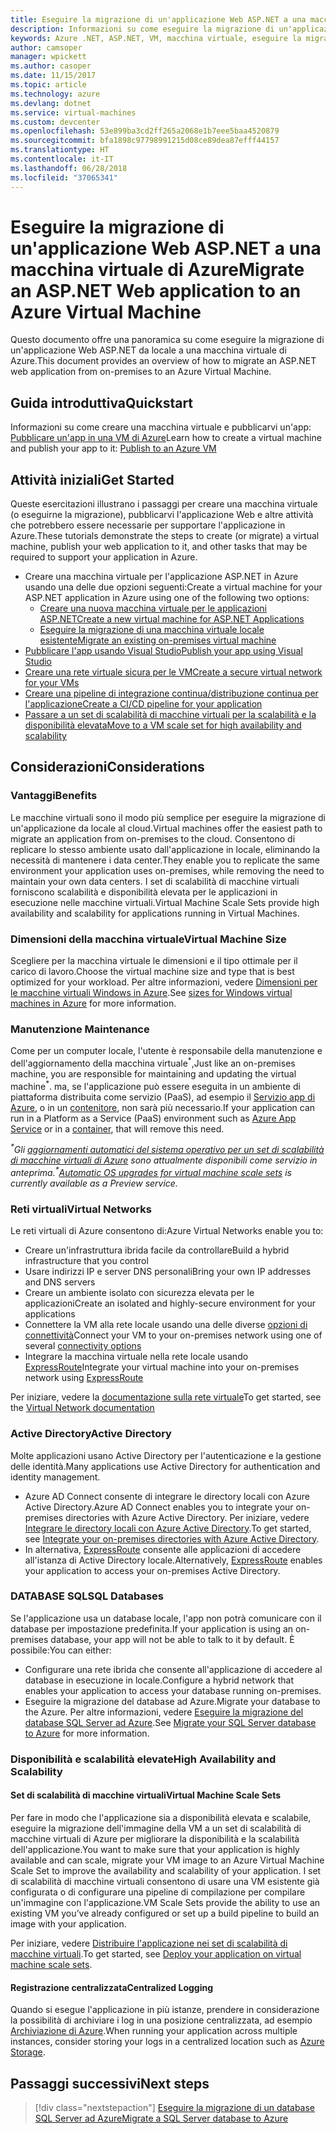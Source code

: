 ```yaml
---
title: Eseguire la migrazione di un'applicazione Web ASP.NET a una macchina virtuale di Azure
description: Informazioni su come eseguire la migrazione di un'applicazione Web ASP.NET da locale a una macchina virtuale di Azure.
keywords: Azure .NET, ASP.NET, VM, macchina virtuale, eseguire la migrazione, migrazione
author: camsoper
manager: wpickett
ms.author: casoper
ms.date: 11/15/2017
ms.topic: article
ms.technology: azure
ms.devlang: dotnet
ms.service: virtual-machines
ms.custom: devcenter
ms.openlocfilehash: 53e899ba3cd2ff265a2068e1b7eee5baa4520879
ms.sourcegitcommit: bfa1898c97798991215d08ce89dea87efff44157
ms.translationtype: HT
ms.contentlocale: it-IT
ms.lasthandoff: 06/28/2018
ms.locfileid: "37065341"
---
```

# <a name="migrate-an-aspnet-web-application-to-an-azure-virtual-machine"></a><span data-ttu-id="c6e18-104">Eseguire la migrazione di un'applicazione Web ASP.NET a una macchina virtuale di Azure</span><span class="sxs-lookup"><span data-stu-id="c6e18-104">Migrate an ASP.NET Web application to an Azure Virtual Machine</span></span>

<span data-ttu-id="c6e18-105">Questo documento offre una panoramica su come eseguire la migrazione di un'applicazione Web ASP.NET da locale a una macchina virtuale di Azure.</span><span class="sxs-lookup"><span data-stu-id="c6e18-105">This document provides an overview of how to migrate an ASP.NET web application from on-premises to an Azure Virtual Machine.</span></span>

## <a name="quickstart"></a><span data-ttu-id="c6e18-106">Guida introduttiva</span><span class="sxs-lookup"><span data-stu-id="c6e18-106">Quickstart</span></span>

<span data-ttu-id="c6e18-107">Informazioni su come creare una macchina virtuale e pubblicarvi un'app: [Pubblicare un'app in una VM di Azure](https://tutorials.visualstudio.com/aspnet-vm/intro)</span><span class="sxs-lookup"><span data-stu-id="c6e18-107">Learn how to create a virtual machine and publish your app to it: [Publish to an Azure VM](https://tutorials.visualstudio.com/aspnet-vm/intro)</span></span>

## <a name="get-started"></a><span data-ttu-id="c6e18-108">Attività iniziali</span><span class="sxs-lookup"><span data-stu-id="c6e18-108">Get Started</span></span>

<span data-ttu-id="c6e18-109">Queste esercitazioni illustrano i passaggi per creare una macchina virtuale (o eseguirne la migrazione), pubblicarvi l'applicazione Web e altre attività che potrebbero essere necessarie per supportare l'applicazione in Azure.</span><span class="sxs-lookup"><span data-stu-id="c6e18-109">These tutorials demonstrate the steps to create (or migrate) a virtual machine, publish your web application to it, and other tasks that may be required to support your application in Azure.</span></span>

- <span data-ttu-id="c6e18-110">Creare una macchina virtuale per l'applicazione ASP.NET in Azure usando una delle due opzioni seguenti:</span><span class="sxs-lookup"><span data-stu-id="c6e18-110">Create a virtual machine for your ASP.NET application in Azure using one of the following two options:</span></span>
    - [<span data-ttu-id="c6e18-111">Creare una nuova macchina virtuale per le applicazioni ASP.NET</span><span class="sxs-lookup"><span data-stu-id="c6e18-111">Create a new virtual machine for ASP.NET Applications</span></span>](https://go.microsoft.com/fwlink/?linkid=863237)
    - [<span data-ttu-id="c6e18-112">Eseguire la migrazione di una macchina virtuale locale esistente</span><span class="sxs-lookup"><span data-stu-id="c6e18-112">Migrate an existing on-premises virtual machine</span></span>](https://docs.microsoft.com/azure/site-recovery/tutorial-migrate-on-premises-to-azure)
- [<span data-ttu-id="c6e18-113">Pubblicare l'app usando Visual Studio</span><span class="sxs-lookup"><span data-stu-id="c6e18-113">Publish your app using Visual Studio</span></span>](https://go.microsoft.com/fwlink/?linkid=863240)
- [<span data-ttu-id="c6e18-114">Creare una rete virtuale sicura per le VM</span><span class="sxs-lookup"><span data-stu-id="c6e18-114">Create a secure virtual network for your VMs</span></span>](https://docs.microsoft.com/azure/virtual-network/virtual-network-get-started-vnet-subnet)
- [<span data-ttu-id="c6e18-115">Creare una pipeline di integrazione continua/distribuzione continua per l'applicazione</span><span class="sxs-lookup"><span data-stu-id="c6e18-115">Create a CI/CD pipeline for your application</span></span>](https://docs.microsoft.com/vsts/build-release/apps/cd/deploy-webdeploy-iis-deploygroups)
- [<span data-ttu-id="c6e18-116">Passare a un set di scalabilità di macchine virtuali per la scalabilità e la disponibilità elevata</span><span class="sxs-lookup"><span data-stu-id="c6e18-116">Move to a VM scale set for high availability and scalability</span></span>](https://docs.microsoft.com/azure/virtual-machine-scale-sets/virtual-machine-scale-sets-deploy-app)

## <a name="considerations"></a><span data-ttu-id="c6e18-117">Considerazioni</span><span class="sxs-lookup"><span data-stu-id="c6e18-117">Considerations</span></span>

### <a name="benefits"></a><span data-ttu-id="c6e18-118">Vantaggi</span><span class="sxs-lookup"><span data-stu-id="c6e18-118">Benefits</span></span>

<span data-ttu-id="c6e18-119">Le macchine virtuali sono il modo più semplice per eseguire la migrazione di un'applicazione da locale al cloud.</span><span class="sxs-lookup"><span data-stu-id="c6e18-119">Virtual machines offer the easiest path to migrate an application from on-premises to the cloud.</span></span>  <span data-ttu-id="c6e18-120">Consentono di replicare lo stesso ambiente usato dall'applicazione in locale, eliminando la necessità di mantenere i data center.</span><span class="sxs-lookup"><span data-stu-id="c6e18-120">They enable you to replicate the same environment your application uses on-premises, while removing the need to maintain your own data centers.</span></span>  <span data-ttu-id="c6e18-121">I set di scalabilità di macchine virtuali forniscono scalabilità e disponibilità elevata per le applicazioni in esecuzione nelle macchine virtuali.</span><span class="sxs-lookup"><span data-stu-id="c6e18-121">Virtual Machine Scale Sets provide high availability and scalability for applications running in Virtual Machines.</span></span>

### <a name="virtual-machine-size"></a><span data-ttu-id="c6e18-122">Dimensioni della macchina virtuale</span><span class="sxs-lookup"><span data-stu-id="c6e18-122">Virtual Machine Size</span></span>

<span data-ttu-id="c6e18-123">Scegliere per la macchina virtuale le dimensioni e il tipo ottimale per il carico di lavoro.</span><span class="sxs-lookup"><span data-stu-id="c6e18-123">Choose the virtual machine size and type that is best optimized for your workload.</span></span>  <span data-ttu-id="c6e18-124">Per altre informazioni, vedere [Dimensioni per le macchine virtuali Windows in Azure](https://docs.microsoft.com/azure/virtual-machines/windows/sizes).</span><span class="sxs-lookup"><span data-stu-id="c6e18-124">See [sizes for Windows virtual machines in Azure](https://docs.microsoft.com/azure/virtual-machines/windows/sizes) for more information.</span></span>

### <a name="maintenance"></a><span data-ttu-id="c6e18-125">Manutenzione </span><span class="sxs-lookup"><span data-stu-id="c6e18-125">Maintenance</span></span>

<span data-ttu-id="c6e18-126">Come per un computer locale, l'utente è responsabile della manutenzione e dell'aggiornamento della macchina virtuale<sup>&#42;</sup>,</span><span class="sxs-lookup"><span data-stu-id="c6e18-126">Just like an on-premises machine, you are responsible for maintaining and updating the virtual machine<sup>&#42;</sup>.</span></span>  <span data-ttu-id="c6e18-127">ma, se l'applicazione può essere eseguita in un ambiente di piattaforma distribuita come servizio (PaaS), ad esempio il [Servizio app di Azure](https://docs.microsoft.com/azure/app-service/), o in un [contenitore](https://docs.microsoft.com/azure/app-service/containers/), non sarà più necessario.</span><span class="sxs-lookup"><span data-stu-id="c6e18-127">If your application can run in a Platform as a Service (PaaS) environment such as [Azure App Service](https://docs.microsoft.com/azure/app-service/) or in a [container](https://docs.microsoft.com/azure/app-service/containers/), that will remove this need.</span></span>

<span data-ttu-id="c6e18-128">*<sup>&#42;</sup>Gli [aggiornamenti automatici del sistema operativo per un set di scalabilità di macchine virtuali di Azure](https://docs.microsoft.com/azure/virtual-machine-scale-sets/virtual-machine-scale-sets-automatic-upgrade) sono attualmente disponibili come servizio in anteprima.*</span><span class="sxs-lookup"><span data-stu-id="c6e18-128">*<sup>&#42;</sup>[Automatic OS upgrades for virtual machine scale sets](https://docs.microsoft.com/azure/virtual-machine-scale-sets/virtual-machine-scale-sets-automatic-upgrade) is currently available as a Preview service.*</span></span>

### <a name="virtual-networks"></a><span data-ttu-id="c6e18-129">Reti virtuali</span><span class="sxs-lookup"><span data-stu-id="c6e18-129">Virtual Networks</span></span>

<span data-ttu-id="c6e18-130">Le reti virtuali di Azure consentono di:</span><span class="sxs-lookup"><span data-stu-id="c6e18-130">Azure Virtual Networks enable you to:</span></span>
- <span data-ttu-id="c6e18-131">Creare un'infrastruttura ibrida facile da controllare</span><span class="sxs-lookup"><span data-stu-id="c6e18-131">Build a hybrid infrastructure that you control</span></span>
- <span data-ttu-id="c6e18-132">Usare indirizzi IP e server DNS personali</span><span class="sxs-lookup"><span data-stu-id="c6e18-132">Bring your own IP addresses and DNS servers</span></span>
- <span data-ttu-id="c6e18-133">Creare un ambiente isolato con sicurezza elevata per le applicazioni</span><span class="sxs-lookup"><span data-stu-id="c6e18-133">Create an isolated and highly-secure environment for your applications</span></span>
- <span data-ttu-id="c6e18-134">Connettere la VM alla rete locale usando una delle diverse [opzioni di connettività](https://docs.microsoft.com/azure/vpn-gateway/vpn-gateway-about-vpngateways#s2smulti)</span><span class="sxs-lookup"><span data-stu-id="c6e18-134">Connect your VM to your on-premises network using one of several [connectivity options](https://docs.microsoft.com/azure/vpn-gateway/vpn-gateway-about-vpngateways#s2smulti)</span></span>
- <span data-ttu-id="c6e18-135">Integrare la macchina virtuale nella rete locale usando [ExpressRoute](https://azure.microsoft.com/services/expressroute/)</span><span class="sxs-lookup"><span data-stu-id="c6e18-135">Integrate your virtual machine into your on-premises network using [ExpressRoute](https://azure.microsoft.com/services/expressroute/)</span></span>

<span data-ttu-id="c6e18-136">Per iniziare, vedere la [documentazione sulla rete virtuale](https://docs.microsoft.com/azure/virtual-network/)</span><span class="sxs-lookup"><span data-stu-id="c6e18-136">To get started, see the [Virtual Network documentation](https://docs.microsoft.com/azure/virtual-network/)</span></span>

### <a name="active-directory"></a><span data-ttu-id="c6e18-137">Active Directory</span><span class="sxs-lookup"><span data-stu-id="c6e18-137">Active Directory</span></span>
<span data-ttu-id="c6e18-138">Molte applicazioni usano Active Directory per l'autenticazione e la gestione delle identità.</span><span class="sxs-lookup"><span data-stu-id="c6e18-138">Many applications use Active Directory for authentication and identity management.</span></span>  
- <span data-ttu-id="c6e18-139">Azure AD Connect consente di integrare le directory locali con Azure Active Directory.</span><span class="sxs-lookup"><span data-stu-id="c6e18-139">Azure AD Connect enables you to integrate your on-premises directories with Azure Active Directory.</span></span>  <span data-ttu-id="c6e18-140">Per iniziare, vedere [Integrare le directory locali con Azure Active Directory](https://docs.microsoft.com/azure/active-directory/connect/active-directory-aadconnect).</span><span class="sxs-lookup"><span data-stu-id="c6e18-140">To get started, see [Integrate your on-premises directories with Azure Active Directory](https://docs.microsoft.com/azure/active-directory/connect/active-directory-aadconnect).</span></span>  
- <span data-ttu-id="c6e18-141">In alternativa, [ExpressRoute](https://azure.microsoft.com/services/expressroute/) consente alle applicazioni di accedere all'istanza di Active Directory locale.</span><span class="sxs-lookup"><span data-stu-id="c6e18-141">Alternatively, [ExpressRoute](https://azure.microsoft.com/services/expressroute/) enables your application to access your on-premises Active Directory.</span></span>

### <a name="sql-databases"></a><span data-ttu-id="c6e18-142">DATABASE SQL</span><span class="sxs-lookup"><span data-stu-id="c6e18-142">SQL Databases</span></span>

<span data-ttu-id="c6e18-143">Se l'applicazione usa un database locale, l'app non potrà comunicare con il database per impostazione predefinita.</span><span class="sxs-lookup"><span data-stu-id="c6e18-143">If your application is using an on-premises database, your app will not be able to talk to it by default.</span></span> <span data-ttu-id="c6e18-144">È possibile:</span><span class="sxs-lookup"><span data-stu-id="c6e18-144">You can either:</span></span>
- <span data-ttu-id="c6e18-145">Configurare una rete ibrida che consente all'applicazione di accedere al database in esecuzione in locale.</span><span class="sxs-lookup"><span data-stu-id="c6e18-145">Configure a hybrid network that enables your application to access your database running on-premises.</span></span>  
- <span data-ttu-id="c6e18-146">Eseguire la migrazione del database ad Azure.</span><span class="sxs-lookup"><span data-stu-id="c6e18-146">Migrate your database to the Azure.</span></span>  <span data-ttu-id="c6e18-147">Per altre informazioni, vedere [Eseguire la migrazione del database SQL Server ad Azure](dotnet-howto-migrate-sql.md).</span><span class="sxs-lookup"><span data-stu-id="c6e18-147">See [Migrate your SQL Server database to Azure](dotnet-howto-migrate-sql.md) for more information.</span></span>

### <a name="high-availability-and-scalability"></a><span data-ttu-id="c6e18-148">Disponibilità e scalabilità elevate</span><span class="sxs-lookup"><span data-stu-id="c6e18-148">High Availability and Scalability</span></span>

#### <a name="virtual-machine-scale-sets"></a><span data-ttu-id="c6e18-149">Set di scalabilità di macchine virtuali</span><span class="sxs-lookup"><span data-stu-id="c6e18-149">Virtual Machine Scale Sets</span></span>
<span data-ttu-id="c6e18-150">Per fare in modo che l'applicazione sia a disponibilità elevata e scalabile, eseguire la migrazione dell'immagine della VM a un set di scalabilità di macchine virtuali di Azure per migliorare la disponibilità e la scalabilità dell'applicazione.</span><span class="sxs-lookup"><span data-stu-id="c6e18-150">You want to make sure that your application is highly available and can scale, migrate your VM image to an Azure Virtual Machine Scale Set to improve the availability and scalability of your application.</span></span>  <span data-ttu-id="c6e18-151">I set di scalabilità di macchine virtuali consentono di usare una VM esistente già configurata o di configurare una pipeline di compilazione per compilare un'immagine con l'applicazione.</span><span class="sxs-lookup"><span data-stu-id="c6e18-151">VM Scale Sets provide the ability to use an existing VM you’ve already configured or set up a build pipeline to build an image with your application.</span></span>  

<span data-ttu-id="c6e18-152">Per iniziare, vedere [Distribuire l'applicazione nei set di scalabilità di macchine virtuali](https://docs.microsoft.com/azure/virtual-machine-scale-sets/virtual-machine-scale-sets-deploy-app).</span><span class="sxs-lookup"><span data-stu-id="c6e18-152">To get started, see [Deploy your application on virtual machine scale sets](https://docs.microsoft.com/azure/virtual-machine-scale-sets/virtual-machine-scale-sets-deploy-app).</span></span>

#### <a name="centralized-logging"></a><span data-ttu-id="c6e18-153">Registrazione centralizzata</span><span class="sxs-lookup"><span data-stu-id="c6e18-153">Centralized Logging</span></span>
<span data-ttu-id="c6e18-154">Quando si esegue l'applicazione in più istanze, prendere in considerazione la possibilità di archiviare i log in una posizione centralizzata, ad esempio [Archiviazione di Azure](https://docs.microsoft.com/azure/storage/).</span><span class="sxs-lookup"><span data-stu-id="c6e18-154">When running your application across multiple instances, consider storing your logs in a centralized location such as [Azure Storage](https://docs.microsoft.com/azure/storage/).</span></span>

## <a name="next-steps"></a><span data-ttu-id="c6e18-155">Passaggi successivi</span><span class="sxs-lookup"><span data-stu-id="c6e18-155">Next steps</span></span>

> [!div class="nextstepaction"]
> [<span data-ttu-id="c6e18-156">Eseguire la migrazione di un database SQL Server ad Azure</span><span class="sxs-lookup"><span data-stu-id="c6e18-156">Migrate a SQL Server database to Azure</span></span>](dotnet-howto-migrate-sql.md)